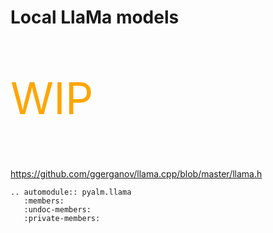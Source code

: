 # Local LlaMa models

<p style="font-size: 5em; color: orange">WIP</p>

https://github.com/ggerganov/llama.cpp/blob/master/llama.h
```{eval-rst}  
.. automodule:: pyalm.llama
   :members:
   :undoc-members:
   :private-members:
```


